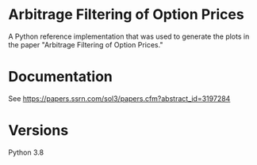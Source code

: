 # Arbitrage Filtering of Option Prices
A Python reference implementation that was used to generate the plots in the paper "Arbitrage Filtering of Option Prices."

# Documentation
See https://papers.ssrn.com/sol3/papers.cfm?abstract_id=3197284

# Versions
Python 3.8
